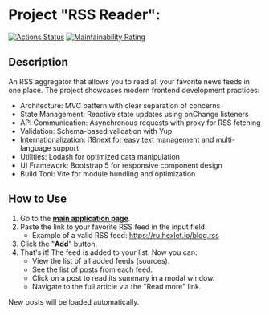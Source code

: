 # Project "RSS Reader":
[![Actions Status](https://github.com/sobolevaea/frontend-project-11/actions/workflows/hexlet-check.yml/badge.svg)](https://github.com/sobolevaea/frontend-project-11/actions)
[![Maintainability Rating](https://sonarcloud.io/api/project_badges/measure?project=sobolevaea_frontend-project-11&metric=sqale_rating)](https://sonarcloud.io/summary/new_code?id=sobolevaea_frontend-project-11)

## Description
An RSS aggregator that allows you to read all your favorite news feeds in one place.
The project showcases modern frontend development practices:
- Architecture: MVC pattern with clear separation of concerns
- State Management: Reactive state updates using onChange listeners
- API Communication: Asynchronous requests with proxy for RSS fetching
- Validation: Schema-based validation with Yup
- Internationalization: i18next for easy text management and multi-language support
- Utilities: Lodash for optimized data manipulation
- UI Framework: Bootstrap 5 for responsive component design
- Build Tool: Vite for module bundling and optimization

## How to Use
1. Go to the [**main application page**](https://frontend-project-11-rss-six.vercel.app/).
2. Paste the link to your favorite RSS feed in the input field.
   - Example of a valid RSS feed: https://ru.hexlet.io/blog.rss
3. Click the "**Add**" button.
4. That's it! The feed is added to your list. Now you can:
    - View the list of all added feeds (sources).
    - See the list of posts from each feed.
    - Click on a post to read its summary in a modal window.
    - Navigate to the full article via the "Read more" link.

New posts will be loaded automatically.